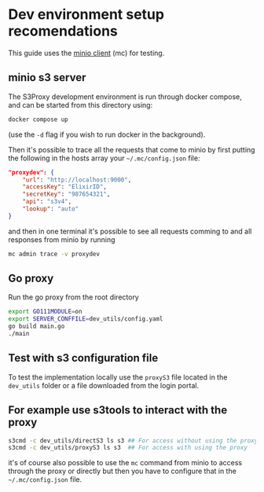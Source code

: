 # Dev environment setup recomendations

This guide uses the
[minio client](https://docs.min.io/minio/baremetal/reference/minio-cli/minio-mc.html)
(mc) for testing.

## minio s3 server

The S3Proxy development environment is run through docker compose, and can be
started from this directory using:

```bash
docker compose up
```
(use the `-d` flag if you wish to run docker in the background).

Then it's possible to trace all the requests that come to minio by first
putting the following in the hosts array your `~/.mc/config.json` file:

```json
"proxydev": {
    "url": "http://localhost:9000",
    "accessKey": "ElixirID",
    "secretKey": "987654321",
    "api": "s3v4",
    "lookup": "auto"
}
```

and then in one terminal it's possible to see all requests comming to and all
responses from minio by running

```bash
mc admin trace -v proxydev
```

## Go proxy

Run the go proxy from the root directory

```bash
export GO111MODULE=on
export SERVER_CONFFILE=dev_utils/config.yaml
go build main.go
./main
```

## Test with s3 configuration file
To test the implementation locally use the `proxyS3` file located
in the `dev_utils` folder or a file downloaded from the login portal.

## For example use s3tools to interact with the proxy

```bash
s3cmd -c dev_utils/directS3 ls s3 ## For access without using the proxy
s3cmd -c dev_utils/proxyS3 ls s3  ## For access with using the proxy
```

it's of course also possible to use the `mc` command from minio to access
through the proxy or directly but then you have to configure that in the
`~/.mc/config.json` file.
